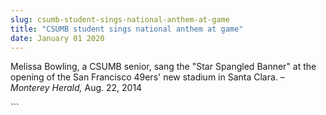 ```yaml
---
slug: csumb-student-sings-national-anthem-at-game
title: "CSUMB student sings national anthem at game"
date: January 01 2020
---
```


 
<p>
  Melissa Bowling, a CSUMB senior, sang the "Star Spangled Banner" at the
  opening of the San Francisco 49ers' new stadium in Santa Clara. –
  <em>Monterey Herald,</em> Aug. 22, 2014
</p>
```
